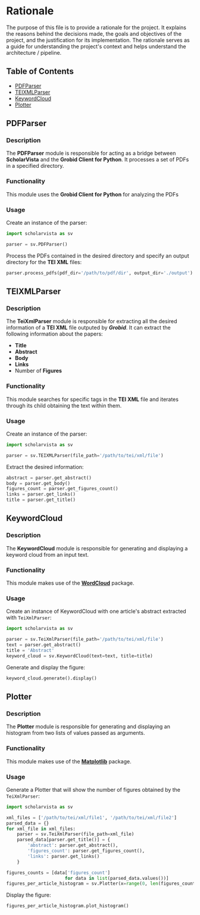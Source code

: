 # Rationale

The purpose of this file is to provide a rationale for the project. It explains the reasons behind the decisions made, the goals and objectives of the project, and the justification for its implementation. The rationale serves as a guide for understanding the project's context and helps understand the architecture / pipeline.

## Table of Contents

- [PDFParser](#pdfparser)
- [TEIXMLParser](#teixmlparser)
- [KeywordCloud](#keywordcloud)
- [Plotter](#plotter)

## PDFParser

### Description

The **PDFParser** module is responsible for acting as a bridge between **ScholarVista** and the **Grobid Client for Python**. It processes a set of PDFs in a specified directory.

### Functionality

This module uses the **Grobid Client for Python** for analyzing the PDFs

### Usage

Create an instance of the parser:

```py
import scholarvista as sv

parser = sv.PDFParser()
```

Process the PDFs contained in the desired directory and specify an output directory for the **TEI XML** files:

```py
parser.process_pdfs(pdf_dir='/path/to/pdf/dir', output_dir='./output')
```

## TEIXMLParser

### Description

The **TeiXmlParser** module is responsible for extracting all the desired information of a **TEI XML** file outputed by **_Grobid_**. It can extract the following information about the papers:

- **Title**
- **Abstract**
- **Body**
- **Links**
- Number of **Figures**

### Functionality

This module searches for specific tags in the **TEI XML** file and iterates through its child obtaining the text within them.

### Usage

Create an instance of the parser:

```py
import scholarvista as sv

parser = sv.TEIXMLParser(file_path='/path/to/tei/xml/file')
```

Extract the desired information:

```py
abstract = parser.get_abstract()
body = parser.get_body()
figures_count = parser.get_figures_count()
links = parser.get_links()
title = parser.get_title()
```

## KeywordCloud

### Description

The **KeywordCloud** module is responsible for generating and displaying a keyword cloud from an input text.

### Functionality

This module makes use of the **[WordCloud](https://pypi.org/project/wordcloud/)** package.

### Usage

Create an instance of KeywordCloud with one article's abstract extracted with `TeiXmlParser`:

```py
import scholarvista as sv

parser = sv.TeiXmlParser(file_path='/path/to/tei/xml/file')
text = parser.get_abstract()
title = 'Abstract'
keyword_cloud = sv.KeywordCloud(text=text, title=title)
```

Generate and display the figure:

```py
keyword_cloud.generate().display()
```

## Plotter

### Description

The **Plotter** module is responsible for generating and displaying an histogram from two lists of values passed as arguments.

### Functionality

This module makes use of the **[Matplotlib](https://pypi.org/project/matplotlib/)** package.

### Usage

Generate a Plotter that will show the number of figures obtained by the `TeiXmlParser`:

```py
import scholarvista as sv

xml_files = ['/path/to/tei/xml/file1', '/path/to/tei/xml/file2']
parsed_data = {}
for xml_file in xml_files:
    parser = sv.TeiXmlParser(file_path=xml_file)
    parsed_data[parser.get_title()] = {
        'abstract': parser.get_abstract(),
        'figures_count': parser.get_figures_count(),
        'links': parser.get_links()
    }

figures_counts = [data['figures_count']
                      for data in list(parsed_data.values())]
figures_per_article_histogram = sv.Plotter(x=range(0, len(figures_counts)), y=figures_counts)
```

Display the figure:

```py
figures_per_article_histogram.plot_histogram()
```
